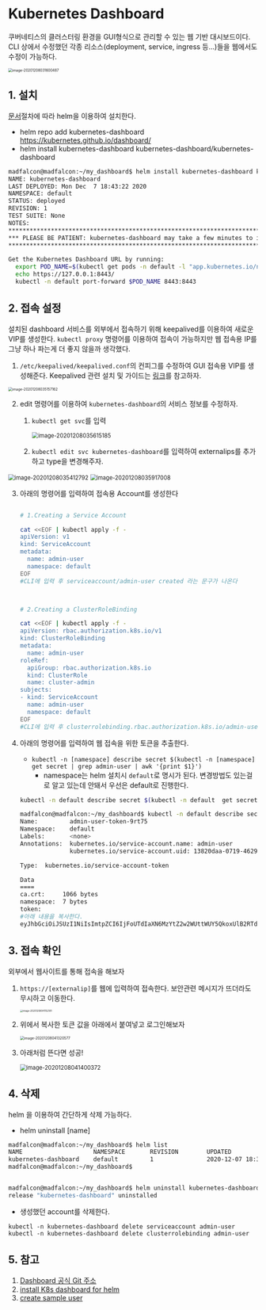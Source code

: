 # Kubernetes Dashboard

쿠버네티스의 클러스터링 환경을 GUI형식으로 관리할 수 있는 웹 기반 대시보드이다. CLI 상에서 수정했던 각종 리소스(deployment, service, ingress 등...)들을 웹에서도 수정이 가능하다.

<img src="images/Kubernetes_dashboard/image-20201208031600487.png" alt="image-20201208031600487" style="zoom:50%;" />





## 1. 설치

[문서]()절차에 따라 helm을 이용하여 설치한다.

- helm repo add kubernetes-dashboard https://kubernetes.github.io/dashboard/
- helm install kubernetes-dashboard kubernetes-dashboard/kubernetes-dashboard

```bash
madfalcon@madfalcon:~/my_dashboard$ helm install kubernetes-dashboard kubernetes-dashboard/kubernetes-dashboard
NAME: kubernetes-dashboard
LAST DEPLOYED: Mon Dec  7 18:43:22 2020
NAMESPACE: default
STATUS: deployed
REVISION: 1
TEST SUITE: None
NOTES:
*********************************************************************************
*** PLEASE BE PATIENT: kubernetes-dashboard may take a few minutes to install ***
*********************************************************************************

Get the Kubernetes Dashboard URL by running:
  export POD_NAME=$(kubectl get pods -n default -l "app.kubernetes.io/name=kubernetes-dashboard,app.kubernetes.io/instance=kubernetes-dashboard" -o jsonpath="{.items[0].metadata.name}")
  echo https://127.0.0.1:8443/
  kubectl -n default port-forward $POD_NAME 8443:8443
```





## 2. 접속 설정

설치된 dashboard 서비스를 외부에서 접속하기 위해 keepalived를 이용하여 새로운 VIP를 생성한다. `kubectl proxy` 명령어를 이용하여 접속이 가능하지만 웹 접속용 IP를 그냥 하나 파는게 더 좋지 않을까 생각했다.

1. `/etc/keepalived/keepalived.conf`의 컨피그를 수정하여 GUI 접속용 VIP를 생성해준다. Keepalived 관련 설치 및 가이드는 [링크](https://github.com/madfalc0n/TIL/blob/master/Cloud/k8s/docs/Kubernetes_deploy_web_service.md#1-keepalived-%EC%84%A4%EC%B9%98-%EB%B0%8F-%EC%85%8B%ED%8C%85)를 참고하자.

<img src="images/Kubernetes_dashboard/image-20201208035157162.png" alt="image-20201208035157162" style="zoom:50%;" />



2. edit 명령어를 이용하여 `kubernetes-dashboard`의 서비스 정보를 수정하자. 

   1. `kubectl get svc`를 입력

      <img src="images/Kubernetes_dashboard/image-20201208035615185.png" alt="image-20201208035615185" style="zoom:80%;" />

   2. `kubectl edit svc kubernetes-dashboard`를 입력하여 externalips를 추가하고 type을 변경해주자.

<img src="images/Kubernetes_dashboard/image-20201208035412792.png" alt="image-20201208035412792" style="zoom:80%;" />

<img src="images/Kubernetes_dashboard/image-20201208035917008.png" alt="image-20201208035917008" style="zoom:80%;" />



3. 아래의 명령어를 입력하여 접속용 Account를 생성한다

   ```bash
   
   # 1.Creating a Service Account
   
   cat <<EOF | kubectl apply -f -
   apiVersion: v1
   kind: ServiceAccount
   metadata:
     name: admin-user
     namespace: default
   EOF
   #CLI에 입력 후 serviceaccount/admin-user created 라는 문구가 나온다
   
   
   
   # 2.Creating a ClusterRoleBinding
   
   cat <<EOF | kubectl apply -f -
   apiVersion: rbac.authorization.k8s.io/v1
   kind: ClusterRoleBinding
   metadata:
     name: admin-user
   roleRef:
     apiGroup: rbac.authorization.k8s.io
     kind: ClusterRole
     name: cluster-admin
   subjects:
   - kind: ServiceAccount
     name: admin-user
     namespace: default
   EOF
   #CLI에 입력 후 clusterrolebinding.rbac.authorization.k8s.io/admin-user created 라는 문구가 나온다
   ```

   

4. 아래의 명령어를 입력하여 웹 접속을 위한 토큰을 추출한다.

   - `kubectl -n [namespace] describe secret $(kubectl -n [namespace] get secret | grep admin-user | awk '{print $1}')`
     - namespace는 helm 설치시 `default`로 명시가 된다. 변경방법도 있는걸로 알고 있는데 안돼서 우선은 default로 진행한다.

   ```bash
   kubectl -n default describe secret $(kubectl -n default  get secret | grep admin-user | awk '{print $1}')
   ```

   ```bash
   madfalcon@madfalcon:~/my_dashboard$ kubectl -n default describe secret $(kubectl -n default  get secret | grep admin-user | awk '{print $1}') 
   Name:         admin-user-token-9rt75
   Namespace:    default
   Labels:       <none>
   Annotations:  kubernetes.io/service-account.name: admin-user
                 kubernetes.io/service-account.uid: 13820daa-0719-4629-8eff-2d7a8b5a10bf
   
   Type:  kubernetes.io/service-account-token
   
   Data
   ====
   ca.crt:     1066 bytes
   namespace:  7 bytes
   token:      
   #아래 내용을 복사한다.
   eyJhbGciOiJSUzI1NiIsImtpZCI6IjFoUTdIaXN6MzYtZ2w2WUttWUY5QkoxUlB2RTdaS3l0cFpwS1J4dFJ6ZjQifQ.eyJpc3MiOiJrdWJlcm5ldGVzL3NlcnZpY2VhY2NvdW50Iiwia3ViZXJuZXRlcy5pby9zZXJ2aWNlYWNjb3VudC9uYW1lc3BhY2UiOiJkZWZhdWx0Iiwia3ViZXJuZXRlcy5pby9zZXJ2aWNlYWNjb3VudC9zZWNyZXQubmFtZSI6ImFkbWluLXVzZXItdG9rZW4tOXJ0NzUiLCJrdWJlcm5ldGVzLmlvL3NlcnZpY2VhY2NvdW50L3NlcnZpY2UtYWNjb3VudC5uYW1lIjoiYWRtaW4tdXNlciIsImt1YmVybmV0ZXMuaW8vc2VydmljZWFjY291bnQvc2VydmljZS1hY2NvdW50LnVpZCI6IjEzODIwZGFhLTA3MTktNDYyOS04ZWZmLTJkN2E4YjVhMTBiZiIsInN1YiI6InN5c3RlbTpzZXJ2aWNlYWNjb3VudDpkZWZhdWx0OmFkbWluLXVzZXIifQ.fFa1YDwJdr8tKOr4z3ExKvMyEeIfqbEkB93n97scFpaXcpTx2tfBz26o865plPR0nIFgEmqtULCuEs76WDoo-KAhBcP1CJdLkU_TMOG8Hg5CIqx7ogwcGb2cVaLk5eCdvjJfHCmtDXLQvQNWU_sPi5l54XF-8lheKXVsutSNP7xpbtyNCHUdVCuw9cOP7FtuzDIpZ3SYgh2EbNz-wUoQaH3ea1VTxBD6cFIsbN0tzNWSHCwQe03-wnuIC0zlytLAtA-SSEIrTQ8_f31Fa-HwW5gKUhmzjiFqPeM_oA2Q-n5_dlDMdhqMSzpFBjnduBX5qKHHqGMQX4gOhIcLNSkmRw 
   ```





## 3. 접속 확인

외부에서 웹사이트를 통해 접속을 해보자

1. `https://[externalip]`를 웹에 입력하여 접속한다. 보안관련 메시지가 뜨더라도 무시하고 이동한다.

   <img src="images/Kubernetes_dashboard/image-20201208041152181.png" alt="image-20201208041152181" style="zoom:33%;" />

2. 위에서 복사한 토큰 값을 아래에서 붙여넣고 로그인해보자

   <img src="images/Kubernetes_dashboard/image-20201208041320577.png" alt="image-20201208041320577" style="zoom:50%;" />

3. 아래처럼 뜬다면 성공!

   <img src="images/Kubernetes_dashboard/image-20201208041400372.png" alt="image-20201208041400372" style="zoom:80%;" />





## 4. 삭제

helm 을 이용하여 간단하게 삭제 가능하다.

- helm uninstall [name]

```bash
madfalcon@madfalcon:~/my_dashboard$ helm list
NAME                    NAMESPACE       REVISION        UPDATED                                 STATUS          CHART                           APP VERSION
kubernetes-dashboard    default         1               2020-12-07 18:37:40.413266291 +0000 UTC deployed        kubernetes-dashboard-3.0.0      2.0.4      
madfalcon@madfalcon:~/my_dashboard$


madfalcon@madfalcon:~/my_dashboard$ helm uninstall kubernetes-dashboard
release "kubernetes-dashboard" uninstalled
```

- 생성했던 account를 삭제한다.

```
kubectl -n kubernetes-dashboard delete serviceaccount admin-user
kubectl -n kubernetes-dashboard delete clusterrolebinding admin-user
```





## 5. 참고

1. [Dashboard 공식 Git 주소](https://github.com/kubernetes/dashboard)
2. [install K8s dashboard for helm](https://artifacthub.io/packages/helm/k8s-dashboard/kubernetes-dashboard)
3. [create sample user](https://github.com/kubernetes/dashboard/blob/master/docs/user/access-control/creating-sample-user.md)